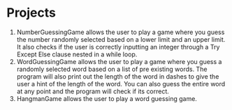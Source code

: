 # Projects
1) NumberGuessingGame allows the user to play a game where you guess the number randomly selected based on a lower limit and an upper limit. It also checks if the user is correctly inputting an integer through a Try Except Else clause nested in a while loop.
2) WordGuessingGame allows the user to play a game where you guess a randomly selected word based on a list of pre existing words. The program will also print out the length of the word in dashes to give the user a hint of the length of the word. You can also guess the entire word at any point and the program will check if its correct. 
3) HangmanGame allows the user to play a word guessing game. 
